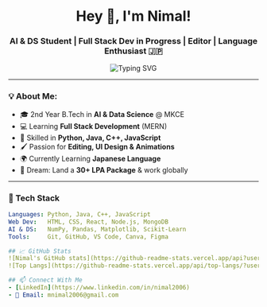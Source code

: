 <h1 align="center">Hey 👋, I'm Nimal!</h1>
<h3 align="center">AI & DS Student | Full Stack Dev in Progress | Editor | Language Enthusiast 🇯🇵</h3>

<p align="center">
  <img src="https://readme-typing-svg.herokuapp.com?font=Fira+Code&duration=4000&pause=1000&color=FF2F75&center=true&vCenter=true&width=435&lines=Full+Stack+Developer+%F0%9F%92%BB;AI+%26+DS+Student+%F0%9F%93%96;Editor+%7C+Creative+Designer+%F0%9F%93%B8;Learning+Japanese+%F0%9F%87%AF%F0%9F%87%B5;Building+my+dreams+one+repo+at+a+time" alt="Typing SVG" />
</p>

---

### 💡 About Me:
- 🎓 2nd Year B.Tech in **AI & Data Science** @ MKCE  
- 💻 Learning **Full Stack Development** (MERN)  
- 🧠 Skilled in **Python, Java, C++, JavaScript**  
- 🖌️ Passion for **Editing, UI Design & Animations**  
- 🌍 Currently Learning **Japanese Language**  
- 🎯 Dream: Land a **30+ LPA Package** & work globally  

---

### 🔧 Tech Stack
```yaml
Languages: Python, Java, C++, JavaScript  
Web Dev:   HTML, CSS, React, Node.js, MongoDB  
AI & DS:   NumPy, Pandas, Matplotlib, Scikit-Learn  
Tools:     Git, GitHub, VS Code, Canva, Figma

## 📈 GitHub Stats
![Nimal's GitHub stats](https://github-readme-stats.vercel.app/api?username=nimal2006&show_icons=true&theme=radical)
![Top Langs](https://github-readme-stats.vercel.app/api/top-langs/?username=nimal2006&layout=compact&theme=radical)

## 📫 Connect With Me
- [LinkedIn](https://www.linkedin.com/in/nimal2006)
- 📧 Email: mnimal2006@gmail.com
